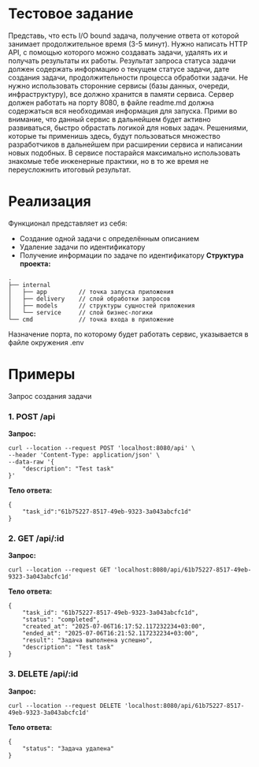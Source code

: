 # Тестовое задание
Представь, что есть I/O bound задача, получение ответа от которой занимает продолжительное время (3-5 минут). Нужно написать HTTP API, с помощью которого можно создавать задачи, удалять их и получать результаты их работы. Результат запроса статуса задачи должен содержать информацию о текущем статусе задачи, дате создания задачи, продолжительности процесса обработки задачи. 
Не нужно использовать сторонние сервисы (базы данных, очереди, инфраструктуру), все должно хранится в памяти сервиса. 
Сервер должен работать на порту 8080, в файле readme.md должна содержаться вся необходимая информация для запуска. 
Прими во внимание, что данный сервис в дальнейшем будет активно развиваться, быстро обрастать логикой для новых задач. Решениями, которые ты применишь здесь, будут пользоваться множество разработчиков в дальнейшем при расширении сервиса и написании новых подобных. В сервисе постарайся максимально использовать знакомые тебе инженерные практики, но в то же время не переусложнить итоговый результат.

# Реализация
Функционал представляет из себя:
- Создание одной задачи с определённым описанием
- Удаление задачи по идентификатору
- Получение информации по задаче по идентификатору
  **Структура проекта:**
```
.
├── internal
│   ├── app         // точка запуска приложения
│   ├── delivery    // слой обработки запросов
│   ├── models      // структуры сущностей приложения
│   └── service     // слой бизнес-логики
└── cmd             // точка входа в приложение
```
Назначение порта, по которому будет работать сервис, указывается в файле окружения .env

# Примеры
Запрос создания задачи
### 1. POST /api
**Запрос:**
```
curl --location --request POST 'localhost:8080/api' \
--header 'Content-Type: application/json' \
--data-raw '{
    "description": "Test task"
}'
```
**Тело ответа:**
```
{
    "task_id":"61b75227-8517-49eb-9323-3a043abcfc1d"
}
```
### 2. GET /api/:id
**Запрос:**
```
curl --location --request GET 'localhost:8080/api/61b75227-8517-49eb-9323-3a043abcfc1d'
```
**Тело ответа:**
```
{
    "task_id": "61b75227-8517-49eb-9323-3a043abcfc1d",
    "status": "completed",
    "created_at": "2025-07-06T16:17:52.117232234+03:00",
    "ended_at": "2025-07-06T16:21:52.117232234+03:00",
    "result": "Задача выполнена успешно",
    "description": "Test task"
}
```
### 3. DELETE /api/:id
**Запрос:**
```
curl --location --request DELETE 'localhost:8080/api/61b75227-8517-49eb-9323-3a043abcfc1d'
```
**Тело ответа:**
```
{
    "status": "Задача удалена"
}
```
